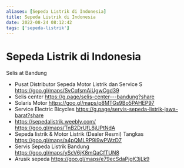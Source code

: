 ```yaml
---
aliases: [Sepeda Listrik di Indonesia]
title: Sepeda Listrik di Indonesia
date: 2022-08-24 08:12:42
tags: ['sepeda-listrik']
---
```


# Sepeda Listrik di Indonesia

Selis at Bandung

- Pusat Distributor Sepeda Motor Listrik dan Service S <https://goo.gl/maps/SvCqfsmAiUgwCgd39>
- Selis center <https://g.page/selis-center---bandung?share>
- Solaris Motor <https://goo.gl/maps/p8MTGs9Bo5PAHEP97>
- Service Electric Bicycles <https://g.page/servis-sepeda-listrik-jawa-barat?share>
- <https://sepedalistrik.weebly.com/> <https://goo.gl/maps/TnB2DrUfL8jUPtNdA>
- Sepeda listrik & Motor Listrik (Dealer Resmi) Tangkas <https://goo.gl/maps/a4pQMLRP9i9wPWzD7>
- Servis Sepeda Listrik Bandung <https://goo.gl/maps/yScV6jK8mQaCfTUN8>
- Arusik sepeda <https://goo.gl/maps/e79ecSdaPjgK3jLk9>
